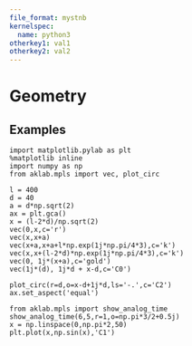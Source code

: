 ```yaml
---
file_format: mystnb
kernelspec:
  name: python3
otherkey1: val1
otherkey2: val2
---
```


# Geometry

## Examples


```{code-cell} ipython3
import matplotlib.pylab as plt
%matplotlib inline
import numpy as np
from aklab.mpls import vec, plot_circ
```

```{code-cell} ipython3
l = 400
d = 40
a = d*np.sqrt(2)
ax = plt.gca()
x = (l-2*d)/np.sqrt(2)
vec(0,x,c='r')
vec(x,x+a)
vec(x+a,x+a+l*np.exp(1j*np.pi/4*3),c='k')
vec(x,x+(l-2*d)*np.exp(1j*np.pi/4*3),c='k')
vec(0, 1j*(x+a),c='gold')
vec(1j*(d), 1j*d + x-d,c='C0')

plot_circ(r=d,o=x-d+1j*d,ls='-.',c='C2')
ax.set_aspect('equal')
```

```{code-cell} ipython3
from aklab.mpls import show_analog_time
show_analog_time(6,5,r=1,o=np.pi*3/2+0.5j)
x = np.linspace(0,np.pi*2,50)
plt.plot(x,np.sin(x),'C1')
```